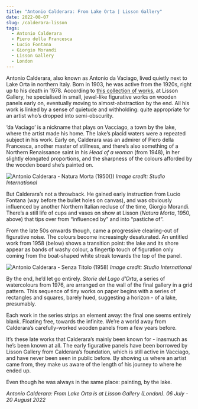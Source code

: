 ```yaml
---
title: "Antonio Calderara: From Lake Orta | Lisson Gallery"
date: 2022-08-07
slug: /calderara-lisson
tags:
  - Antonio Calderara
  - Piero della Francesca
  - Lucio Fontana
  - Giorgio Morandi
  - Lisson Gallery
  - London
---
```


Antonio Calderara, also known as Antonio da Vaciago, lived quietly next to Lake Orta in northern Italy. Born in 1903, he was active from the 1920s, right up to his death in 1978. According to [this collection of works](https://www.lissongallery.com/exhibitions/antonio-calderara), at Lisson Gallery, he specialised  in small, jewel-like figurative works on wooden panels early on, eventually moving to almost-abstraction by the end. All his work is linked by a sense of quietude and withholding: quite appropriate for an artist who’s dropped into semi-obscurity.

‘da Vaciago’ is a nickname that plays on Vacciago, a town by the lake, where the artist made his home. The lake’s placid waters were a repeated subject in his work. Early on, Calderara was an admirer of Piero della Francesca, another master of stillness, and there’s also something of a Northern Renaissance saint in his *Head of a woman* (from 1948), in her slightly elongated proportions, and the sharpness of the colours afforded by the wooden board she’s painted on.

![Antonio Calderara - Natura Morta (1950())](/calderara-lisson-1.jpeg)
*Image credit: Studio International*

But Calderara’s not a throwback. He gained early instruction from Lucio Fontana (way before the bullet holes on canvas), and was obviously influenced by another Northern Italian recluse of the time, Giorgio Morandi. There’s a still life of cups and vases on show at Lisson (*Natura Morta*, 1950, above) that tips over from “influenced by” and into “pastiche of”.

From the late 50s onwards though, came a progressive clearing-out of figurative noise. The colours become increasingly desaturated. An untitled work from 1958 (below) shows a transition point: the lake and its shore appear as bands of washy colour, a fingertip touch of figuration only coming from the boat-shaped white streak towards the top of the panel.

![Antonio Calderara - Senza Titolo (1958)](/calderara-lisson-2.jpeg)
*Image credit: Studio International*
 
By the end, he’d let go entirely. *Storie del Lago d’Orta*, a series of watercolours from 1976, are arranged on the wall of the final gallery in a grid pattern. This sequence of tiny works on paper begins with a series of rectangles and squares, barely hued, suggesting a horizon - of a lake, presumably. 

Each work in the series strips an element away: the final one seems entirely blank. Floating free, towards the infinite. We’re a world away from Calderara’s carefully-worked wooden panels from a few years before.

It’s these late works that Calderara’s mainly been known for - inasmuch as he’s been known at all. The early figurative panels have been borrowed by Lisson Gallery from Calderara’s foundation, which is still active in Vacciago, and have never been seen in public before. By showing us where an artist came from, they make us aware of the length of his journey to where he ended up.

Even though he was always in the same place: painting, by the lake.

*Antonio Calderara: From Lake Orta is at Lisson Gallery (London). 06 July - 20 August 2022*
